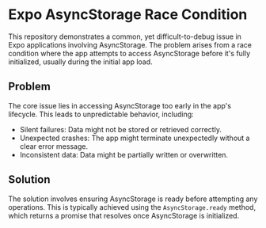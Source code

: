 # Expo AsyncStorage Race Condition

This repository demonstrates a common, yet difficult-to-debug issue in Expo applications involving AsyncStorage. The problem arises from a race condition where the app attempts to access AsyncStorage before it's fully initialized, usually during the initial app load.

## Problem
The core issue lies in accessing AsyncStorage too early in the app's lifecycle.  This leads to unpredictable behavior, including:

* Silent failures: Data might not be stored or retrieved correctly.
* Unexpected crashes: The app might terminate unexpectedly without a clear error message.
* Inconsistent data: Data might be partially written or overwritten.

## Solution
The solution involves ensuring AsyncStorage is ready before attempting any operations.  This is typically achieved using the `AsyncStorage.ready` method, which returns a promise that resolves once AsyncStorage is initialized.